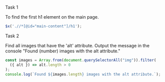 Task 1

To find the first h1 element on the main page.

```javascript
$x('.//*[@id="main-content"]/h1');
```

Task 2

Find all images that have the 'alt' attribute. Output the message in the console "Found (number) images with the alt attribute."

```javascript
const images = Array.from(document.querySelectorAll("img")).filter(
  ({ alt }) => alt.length > 0
);
console.log(`Found ${images.length} images with the alt attribute.`);
```
